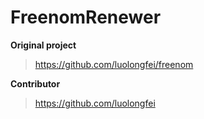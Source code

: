 # FreenomRenewer

 **Original project** 
 >https://github.com/luolongfei/freenom
 
 **Contributor** 
 >https://github.com/luolongfei

